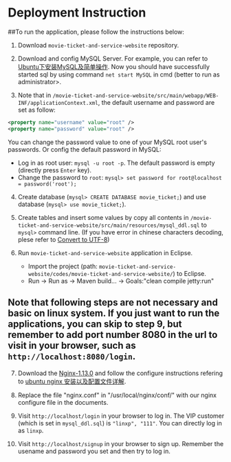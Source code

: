# Deployment Instruction

##To run the application, please follow the instructions below:

1. Download `movie-ticket-and-service-website` repository.
2. Download and config MySQL Server. For example, you can refer to [Ubuntu下安装MySQL及简单操作](http://www.linuxidc.com/Linux/2016-07/133128.htm). Now you should have successfully started sql by using command `net start MySQL` in cmd (better to run as administrator>.

3. Note that in `/movie-ticket-and-service-website/src/main/webapp/WEB-INF/applicationContext.xml`, the default username and password are set as follow:
    
``` xml
<property name="username" value="root" />
<property name="password" value="root" />
```
    
   You can change the password value to one of your MySQL root user's passwords. Or config the default password in MySQL:
   * Log in as root user: `mysql -u root -p`. The default password is empty (directly press `Enter` key).
   * Change the password to `root`: `mysql> set password for root@localhost = password('root');`

4. Create database (`mysql> CREATE DATABASE movie_ticket;`) and use database (`mysql> use movie_ticket;`).
5. Create tables and insert some values by copy all contents in `/movie-ticket-and-service-website/src/main/resources/mysql_ddl.sql` to `mysql>` command line. (If you have error in chinese characters decoding, plese refer to [Convert to UTF-8](https://stackoverflow.com/questions/6115612/how-to-convert-an-entire-mysql-database-characterset-and-collation-to-utf-8))

6. Run `movie-ticket-and-service-website` application in Eclipse.
    * Import the project (path: `movie-ticket-and-service-website/codes/movie-ticket-and-service-website/`) to Eclipse.
    * Run -> Run as -> Maven build... -> Goals:"clean compile jetty:run"

## Note that following steps are not necessary and basic on linux system. If you just want to run the applications, you can skip to step 9, but remember to add port number 8080 in the url to visit in your browser, such as `http://localhost:8080/login`.

7. Download the [Nginx-1.13.0](http://www.nginx.org/) and follow the configure instructions refering to [ubuntu nginx 安装以及配置文件详解](http://linmomo02.iteye.com/blog/1490657).

8. Replace the file "nginx.conf" in "/usr/local/nginx/conf/" with our nginx configure file in the documents.

9. Visit `http://localhost/login` in your browser to log in. The VIP customer (which is set in `mysql_ddl.sql`) is `"linxp", "111"`. You can directly log in as `linxp`.
10. Visit `http://localhost/signup` in your browser to sign up. Remember the usename and password you set and then try to log in.
